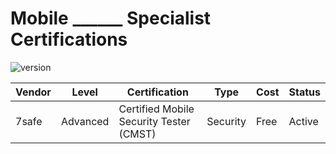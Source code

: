 # Mobile ______ Specialist Certifications
![version](https://img.shields.io/badge/version-0.2-blue)

| Vendor        | Level         | Certification                             | Type          | Cost          | Status        |
| ------------- | ------------- |-------------                              | ------------- | ------------- | ------------- |
| 7safe         | Advanced      | Certified Mobile Security Tester (CMST)   | Security      | Free          | Active        |
